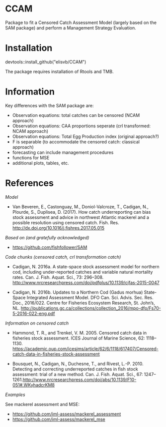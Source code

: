 # CCAM

Package to fit a Censored Catch Assessment Model (largely based on the SAM package) and perform a Management Strategy Evaluation.

# Installation

devtools::install_github("elisvb/CCAM")

The package requires installation of Rtools and TMB.

# Information

Key differences with the SAM package are:
- Observation equations: total catches can be censored (NCAM approach)
- Observation equations: CAA proportions seperate (crl transformed: NCAM approach) 
- Observation equations: Total Egg Production index (original approach?)
- F is separable (to accommodate the censored catch: classical approach)
- forecasting can include management procedures
- functions for MSE
- additional plots, tables, etc.

# References

*Model*

- Van Beveren, E., Castonguay, M., Doniol-Valcroze, T., Cadigan, N., Plourde, S., Duplisea, D. (2017). How catch underreporting can bias stock assessment and advice in northwest Atlantic mackerel and a possible resolution using censored catch. Fish. Res. http://dx.doi.org/10.1016/j.fishres.2017.05.015 

*Based on (and gratefully acknowledged)*

- https://github.com/fishfollower/SAM

*Code chunks (censored catch, crl transformation catch)*

- Cadigan, N. 2016a. A state-space stock assessment model for northern cod, including under-reported catches and variable natural mortality rates. Can. J. Fish. Aquat. Sci., 73: 296–308. http://www.nrcresearchpress.com/doi/pdfplus/10.1139/cjfas-2015-0047

- Cadigan, N. 2016b. Updates to a Northern Cod (Gadus morhua) State-Space Integrated Assessment Model. DFO Can. Sci. Advis. Sec. Res. Doc., 2016/022. Centre for Fisheries Ecosystem Research, St. John’s, NL. http://publications.gc.ca/collections/collection_2016/mpo-dfo/Fs70-5-2016-022-eng.pdf

*Information on censored catch*

- Hammond, T. R., and Trenkel, V. M. 2005. Censored catch data in fisheries stock assessment. ICES Journal of Marine Science, 62: 1118–1130. https://academic.oup.com/icesjms/article/62/6/1118/617407/Censored-catch-data-in-fisheries-stock-assessment

- Bousquet, N., Cadigan, N., Duchesne, T., and Rivest, L.-P. 2010. Detecting and correcting underreported catches in fish stock assessment: trial of a new method. Can. J. Fish. Aquat. Sci., 67: 1247–1261.http://www.nrcresearchpress.com/doi/abs/10.1139/F10-051#.WKyhadcrKM8

*Examples*

See mackerel assessment and MSE:
- https://github.com/iml-assess/mackerel_assessment
- https://github.com/iml-assess/mackerel_mse
